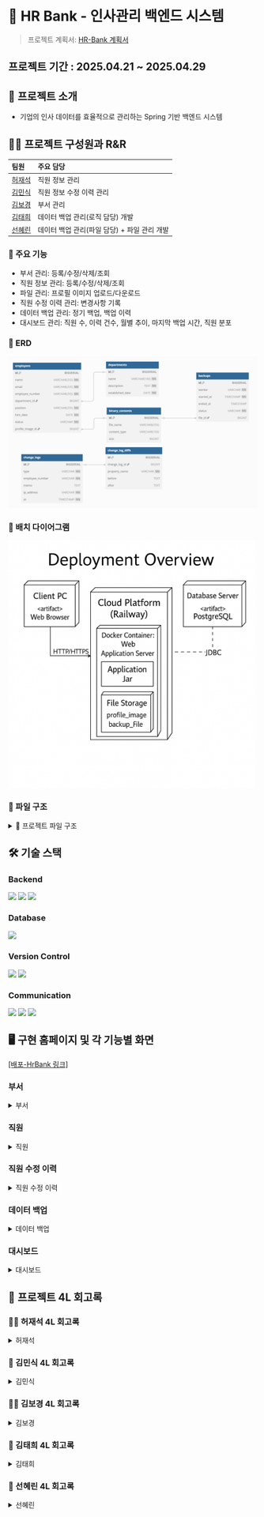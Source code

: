 # 🏦 HR Bank - 인사관리 백엔드 시스템

> 프로젝트 계획서: [HR-Bank 계획서](https://www.notion.so/1dc6caf3785b80779f8dd1b59a0f73ca?pvs=4)

## 프로젝트 기간 : 2025.04.21 ~ 2025.04.29

## 📌 프로젝트 소개
- 기업의 인사 데이터를 효율적으로 관리하는 Spring 기반 백엔드 시스템

## 🏃‍♀️ 프로젝트 구성원과 R&R

| 팀원                                                                               | 주요 담당 |
|:---------------------------------------------------------------------------------|:---------|
| [허재석](https://github.com/JasonHeo1125)                                           | 직원 정보 관리 |
| [김민식](https://github.com/urur-27)                                                | 직원 정보 수정 이력 관리 |
| [김보경](https://github.com/BokyungKim-SPRING)                                      | 부서 관리 |
| [김태희](https://github.com/WaiCat)                                                 | 데이터 백업 관리(로직 담당) 개발 |
| [선혜린](https://github.com/seonseon933)                                            | 데이터 백업 관리(파일 담당) + 파일 관리 개발 |


### 🏫 주요 기능
- 부서 관리: 등록/수정/삭제/조회
- 직원 정보 관리: 등록/수정/삭제/조회
- 파일 관리: 프로필 이미지 업로드/다운로드
- 직원 수정 이력 관리: 변경사항 기록
- 데이터 백업 관리: 정기 백업, 백업 이력
- 대시보드 관리: 직원 수, 이력 건수, 월별 추이, 마지막 백업 시간, 직원 분포

### 🫙 ERD
<img src="readmeImageFile/erd.png" alt="img_1" width="600"/>

### 🔧 배치 다이어그램
<img src="readmeImageFile/batchD.png" alt="img_2" width="500"/>

### 📁 파일 구조
<details>
<summary>📁 프로젝트 파일 구조</summary>
<div markdown="1">

```
├── src<br>
│   └── main<br>
│       ├── java<br>
│       │   └── com<br>
│       │       └── hrbank<br>
│       │           ├── controller<br>
│       │           │   ├── api<br>
│       │           │   │   ├── DepartmentApi.java<br>
│       │           │   │   ├── EmployeeApi.java<br>
│       │           │   │   ├── EmployeeChangeLogApi.java<br>
│       │           │   │   ├── BackupApi.java<br>
│       │           │   │   └── BinaryContentApi.java<br>
│       │           │   ├── EmployeeController.java<br>
│       │           │   ├── DepartmentController.java<br>
│       │           │   ├── BackupController.java<br>
│       │           │   ├── EmployeeChangeLogController.java<br>
│       │           │   └── BinaryContentController.java<br>
│       │           ├── dto<br>
│       │           │   ├── department<br>
│       │           │   │   ├── DepartmentDto.java<br>
│       │           │   │   ├── DepartmentCreateRequest.java<br>
│       │           │   │   ├── DepartmentUpdateRequest.java<br>
│       │           │   │   └── CursorPageResponseDepartmentDto.java<br>
│       │           │   ├── employee<br>
│       │           │   │   ├── EmployeeDto.java<br>
│       │           │   │   ├── EmployeeCreateRequest.java<br>
│       │           │   │   ├── EmployeeUpdateRequest.java<br>
│       │           │   │   ├── EmployeeTrendDto.java<br>
│       │           │   │   ├── EmployeeDistributionDto.java<br>
│       │           │   │   ├── EmployeeSearchCondition.java<br>
│       │           │   │   └── CursorPageResponseEmployeeDto.java<br>
│       │           │   ├── employeeChangeLog<br>
│       │           │   │   ├── DiffDto.java<br>
│       │           │   │   ├── ChangeLogDto.java<br>
│       │           │   │   ├── CursorPageResponseChangeLogDto.java<br>
│       │           │   │   └── EmployeeChangeLogSearchRequest.java<br>
│       │           │   ├── backup<br>
│       │           │   │   ├── BackupDto.java<br>
│       │           │   │   └── CursorPageResponseBackupDto.java<br>
│       │           │   ├── binarycontent<br>
│       │           │   │   ├── BinaryContentCreateRequest.java<br>
│       │           │   │   └── BinaryContentDto.java<br>
│       │           │   └── error<br>
│       │           │       └── ErrorResponse.java<br>
│       │           ├── entity<br>
│       │           │   ├── Department.java<br>
│       │           │   ├── Employee.java<br>
│       │           │   ├── EmployeeChangeLog.java<br>
│       │           │   ├── EmployeeChangeLogDetail.java<br>
│       │           │   ├── Backup.java<br>
│       │           │   └── BinaryContent.java<br>
│       │           ├── enums<br>
│       │           │   ├── EmployeeStatus.java<br>
│       │           │   ├── EmployeeChangeLogType.java<br>
│       │           │   ├── BackupStatus.java<br>
│       │           │   └── EmployeeCsvHeader.java<br>
│       │           ├── exception<br>
│       │           │   ├── RestException.java<br>
│       │           │   ├── GlobalExceptionHandler.java<br>
│       │           │   └── ErrorCode.java<br>
│       │           ├── generator<br>
│       │           │   └── EmployeeCsvGenerator.java<br>
│       │           ├── mapper<br>
│       │           │   ├── DepartmentMapper.java<br>
│       │           │   ├── EmployeeMapper.java<br>
│       │           │   ├── EmployeeChangeLogMapper.java<br>
│       │           │   ├── BackupMapper.java<br>
│       │           │   └── BinaryContentMapper.java<br>
│       │           ├── repository<br>
│       │           │   ├── specification<br>
│       │           │   │   ├── DepartmentSpecifications.java<br>
│       │           │   │   └── EmployeeChangeLogSpecification.java<br>
│       │           │   ├── DepartmentRepository.java<br>
│       │           │   ├── EmployeeRepository.java<br>
│       │           │   ├── EmployeeRepositoryCustom.java<br>
│       │           │   ├── EmployeeRepositoryImpl.java<br>
│       │           │   ├── EmployeeChangeLogRepository.java<br>
│       │           │   ├── BackupRepository.java<br>
│       │           │   └── BinaryContentRepository.java<br>
│       │           ├── scheduler<br>
│       │           │   └── BackupScheduler.java<br>
│       │           ├── service<br>
│       │           │   ├── basic<br>
│       │           │   │   ├── BasicDepartmentService.java<br>
│       │           │   │   ├── BasicEmployeeService.java<br>
│       │           │   │   ├── BasicEmployeeChangeLogService.java<br>
│       │           │   │   ├── BasicBackupService.java<br>
│       │           │   │   └── BasicBinaryContentService.java<br>
│       │           │   ├── DepartmentService.java<br>
│       │           │   ├── EmployeeService.java<br>
│       │           │   ├── EmployeeChangeLogService.java<br>
│       │           │   ├── BackupService.java<br>
│       │           │   └── BinaryContentService.java<br>
│       │           └── storage<br>
│       │               └── BinaryContentStorage.java<br>
│       └── resources<br>
│           ├── static<br>
│           │   └── assets<br>
│           │   │   └── images<br>
│           │   │   │   └── default-profile.svg<br>
│           │   │   └── index-BwhjXOFb.js<br>
│           │   └── favicon.ico<br>
│           │   └── index.html<br>
│           └── application.yml<br>
└── test<br>
│   └── java<br>
│       └── com<br>
│           └── hrbank<br>
│               └── Sb02HrbankTeam5ApplicationTests.java<br>
├── build.gradle<br>
├── .gitignore<br>
├── settings.gradle<br>
├── README.md<br>
```
</div>
</details>

## 🛠️ 기술 스택
### Backend
<img src="https://img.shields.io/badge/springboot-6DB33F?style=for-the-badge&logo=springboot&logoColor=white">
<img src="https://img.shields.io/badge/Spring Data JPA-6DB33F?style=for-the-badge&logo=springboot&logoColor=white">
<img src="https://img.shields.io/badge/Spring Scheduler-6DB33F?style=for-the-badge&logo=springboot&logoColor=white">

### Database
<img src="https://img.shields.io/badge/PostgreSQL-4169E1?style=for-the-badge&logo=springboot&logoColor=white">

### Version Control
<img src="https://img.shields.io/badge/Git-F05032?style=for-the-badge&logo=springboot&logoColor=white">
<img src="https://img.shields.io/badge/Github-181717?style=for-the-badge&logo=springboot&logoColor=white">

### Communication
<img src="https://img.shields.io/badge/Notion-000000?style=for-the-badge&logo=springboot&logoColor=white">
<img src="https://img.shields.io/badge/Zep-914fc4?style=for-the-badge&logo=springboot&logoColor=white">
<img src="https://img.shields.io/badge/Discord-5865F2?style=for-the-badge&logo=springboot&logoColor=white">

## 🖥️ 구현 홈페이지 및 각 기능별 화면
[[배포-HrBank 링크]](https://sb02-hrbank-team5-production-79ed.up.railway.app/)

### 부서

<details>
<summary>부서</summary>
<div markdown="1">


</div>
</details>

### 직원

<details>
<summary>직원</summary>
<div markdown="1">

#### 직원목록
<img src="readmeImageFile/employees.png" alt="직원목록.png" width="900"/>

#### 직원등록
<img src="readmeImageFile/CreateEmployee.png" alt="직원등록.png" width="900"/>

#### 직원수정
<img src="readmeImageFile/UpdateEmployee.png" alt="직원수정.png" width="900"/>

- 직원을 등록/수정/삭제/조회 할 수 있습니다.
- 직원을 이름, 이메일, 부서명, 상태를 부분 일치로 검색할 수 있으며, 여러 조건을 조합해도 만족되는 결과만 출력됩니다.
- 이름, 입사일, 사원번호를 기준으로 오름/내림차순 정렬할 수 있습니다.

</div>
</details>

### 직원 수정 이력

<details>
<summary>직원 수정 이력</summary>
<div markdown="1">

<img src="https://github.com/user-attachments/assets/c1506f08-55b9-4e2e-a63f-7c7a36ff0a08" alt="직원 수정 이력.png" width="900"/>
    
- 직원을 생성/수정/삭제한 경우 그 이력에 대한 정보를 보여줍니다.
- 상세 정보 확인을 통해 어떤 항목이 변경되었는지 확인할 수 있으며, 다양한 조건을 통한 검색 및 정렬 기능을 제공하고 있습니다.

</div>
</details>

### 데이터 백업

<details>
<summary>데이터 백업</summary>
<div markdown="1">

<img src="readmeImageFile/backups.png" alt="대시보드.png" width="900"/>

- 백업 페이지는 직원, 부서 등 주요 데이터를 CSV 파일로 저장하는 기능이다.
- 사용자는 백업 이력을 조회하고, 생성된 백업 파일을 다운로드할 수 있다.
- IP로 검색 및 시작시간, 종료시간, 상태에 따라 필터링 및 정렬할 수 있다.

</div>
</details>

### 대시보드

<details>
<summary>대시보드</summary>
<div markdown="1">

<img src="readmeImageFile/board.png" alt="대시보드.png" width="900"/>

- 대시보드는 총 직원수, 최근 업데이트 수정건, 이번달 입사자 수, 마지막 백업 시간에 대한 정보를 보여준다.
- 또한, 일별/주별/월별/분기별/연도별 직원의 수 추이를 그래프로 보여주고, 부서별&직함별 직원 분포 정보를 보여준다.

</div>
</details>

## 📜 프로젝트 4L 회고록

### 🏃‍♀️ 허재석 4L 회고록
<details>
<summary>허재석</summary>
<div markdown="1">

- **Liked**
    - 처음 해보는 코딩 팀 프로젝트였는데, 마줘가면서 협업하는 즐거움을 느꼈습니다.
    - Git 이나 살짝 만져보았는데 DB, SQL, 서버 배포까지 해볼 수 있어서 색달랐습니다.
- **Lacked**
    - Git, SQL, DB 설정에 대한 기본기가 부족해서, 팀장으로서 민폐가 될까 걱정했던 순간들이 많았습니다.
    - 코드 PR 올리기 전에 한번 더 체크를 해서 불필요한 PR 리퀘스트를 줄여야 할 것 같았습니다.
- **Learned**
    - Git, PostgreSQL, Spring Boot 기본기는 물론이고, 실제 서비스처럼 API 명세 작성 → 구현 → 배포 전체 과정을 몸소 경험했습니다.
    - 개발이 단순히 ‘코드만 작성하는 것’이 아니라, 배포, 운영, 문제해결까지 다 포함되는 과정이라는걸 깨달았습니다.
- **Longed for**
    - 앞으로는 프로젝트를 시작할 때 DB, API, 배포까지 전체 구조를 설계할 수 있는 실력을 가지고 싶습니다.
    - 팀원들과 협업할 때, 서로 코드와 환경을 더 잘 이해하고 맞춰갈 수 있는 개발자가 되고 싶습니다.

</div>
</details>

### 🏃 김민식 4L 회고록

<details>
<summary>김민식</summary>
<div markdown="1">

- **Liked**
    - 각자 파트를 나누어 작업하니 작업 속도가 훨씬 빨라지는 것을 느낄 수 있어 좋았습니다.
    - 혼자 작업한다면 놓치기 쉬운 부분들을 팀원들과 함께 보완해 나갈 수 있어 좋았습니다.
- **Lacked**
    - 프로젝트를 설계하고 협업하는 과정이 처음이라, 역할 분배 및 협업 과정에 시간이 오래 걸려 아쉬웠습니다.
    - Git 관리에 미숙함이 있어 프로젝트 중간에 작업한 내용을 삭제하는 등의 실수가 발생했고, 이로 인해 불필요하게 많은 시간이 소모되어 아쉬웠습니다.
    - 팀원들의 코드를 리뷰할 때, 코드의 구현 방식이나 사용된 기술을 파악하는 데 오랜 시간이 소요되어 아쉬웠습니다. 이런 부분을 줄일 수 있으면 좋겠다는 생각이 들었습니다.
- **Learned**
    - 협업 시 미리 규칙을 정하고, 공통적으로 사용하는 부분들을 합의한 뒤 작업을 시작하면 좋겠다는 것을 느꼈습니다.
    - 프로젝트를 단순히 구현하는 것뿐만 아니라, 팀원들과 양식을 맞추고 최적화를 위해 협업하는 과정 자체가 더욱 큰 목표라는 생각이 들었습니다.
- **Longed for**
    - 이후 협업을 진행할 때는 프로젝트 제반 사항들을 빠르게 파악하고 진행할 수 있도록 노력하겠습니다.
    - 프로젝트 구현에 적합한 기술을 파악할 수 있는 능력을 기르고 싶습니다.
    - 요구사항을 제대로 파악하지 못해 다시 제작하는 경우가 많았는데, 앞으로는 API 명세를 통해 요구사항을 좀 더 집중해서 파악할 수 있도록 하겠습니다.

</div>
</details>

### 🏃‍♂️ 김보경 4L 회고록

<details>
<summary>김보경</summary>
<div markdown="1">

- **Liked**
    - 디스코드 팀 채널을 통해 원활한 의사 소통이 이루어졌습니다.
    - 코드 리뷰 다들 꼼꼼하게 봐주고 좋았던 점, 개선할 점을 잘 적어주어서 좋았습니다.
- **Lacked**
    - 코드 리뷰에 오류가 없으면 승인 머지 하다 보니 다른 코드들과 논리적으로 맞지 않을 때도 있었습니다.
    - 배포 단계에서 어려움을 겪었습니다.
- **Learned**
    - 프로젝트 초기 단계 계획의 중요성을 배웠습니다.
    - 다른 팀원의 코드를 보며 생각하지 못 했던 부분까지 신경 써 주셔서 코드 개선에 도움이 많이 됐습니다.
- **Longed for**
    - 시간 관리에 더 신경 써서 배포까지 여유 있게 테스트 해 볼 수 있도록 신경 쓰겠습니다.
    - 팀 프로젝트지만 더 유기적이고 체계적으로 구현 해보고 싶습니다.

</div>
</details>

### ‍🏃‍️️ 김태희 4L 회고록

<details>
<summary>김태희</summary>
<div markdown="1">

- **Liked**
    - 스펙(Specification) 기반으로 필터링과 페이지네이션을 서버(DB) 레벨에서 안정적으로 처리한 점이 좋았습니다.
    - LocalDateTime  → OffsetDateTime 변환 문제를 고민하고, DB 구조를 개선하여 시스템 일관성을 높인것이 좋았습니다.
    - 첫 팀 프로젝트 였는데 커뮤니케이션이 잘되서 불편함 없이 잘 해낸것 같습니다.
- **Lacked**
    - 초기에는 메모리(Stream) 필터링 방식으로 개발을 시작해, 대량 데이터에 대한 고려가 늦었던게 아쉬웠습니다.
    - 깃허브가 익숙하지 않다 보니 코드간의 충돌이 많았습니다.
    - 요구사항을 잘 못 이해해 코드를 다시짜는 일도있었습니다.
- **Learned**
    - 대량 데이터 필터링은 반드시 DB 레벨에서 처리해야 확장성과 성능을 보장할 수 있다는 것을 배웠습니다.
    - LocalDateTime과 OffsetDateTime을 혼용할 때 시간대(Timezone) 관리가 얼마나 중요한지 체감했습니다.
    - 요구사항 분석만으로도 코딩하는 시간을 줄일 수 있다는것을 배웠습니다.
    - 깃허브의 활용성이 얼마나 중요한지 느꼈습니다.
- **Longed for**
    - 프로젝트 규모가 커져도 견딜 수 있는 레이어드 아키텍처 정리
    - 정확한 요구사항 분석
    - 커뮤니케이션및 협업을 위한 툴 사용법 터득

</div>
</details>

### 🏃️ 선혜린 4L 회고록

<details>
<summary>선혜린</summary>
<div markdown="1">

- **Liked**
    - 팀원들과의 협업이 원활했으며, 커뮤니케이션이 잘 이루어졌습니다.
    - 문제를 해결하는 데 있어 창의적인 접근 방식이 통했을 때 큰 만족감을 느꼈습니다.
- **Lacked**
    - 프로젝트 초기 계획 단계에서 세세하게 하지 못해 아쉬움이 있습니다.
    - 프로젝트 배포 단계에서 문제를 찾지 못하였습니다.
    - 초기 csv 파일 생성 때 어떻게 하면 SRP문제를 해결하면서, 코드를 짜며 시간이 부족하여 아쉬웠ㅅ브니다.
- **Learned**
    - 프로젝트의 관리 방법과 더 효율적인 협업 방식에 대해 배웠습니다.
    - 트랜잭션의 격리 수준, 전파 속성에 대해 자세히 공부할 수 있었으며 이를 활용하여 트랜잭션 문제를 해결하였습니다.
    - 임시 파일의  사용법과 CSVPrinter를 사용법에 대해 배우며 다양한 기술을 배웠습니다.
- **Longed for**
    - 프로젝트 초기 때 세세한 일정 관리와 초기 설정을 하고 싶습니다.
    - 코드 리뷰를 좀 더 효율적으로 할 수 있는 방법을 배우고 적용하고 싶습니다.
    - 배포 관리에 대해 세세하게 공부하고 싶습니다.

</div>
</details>
